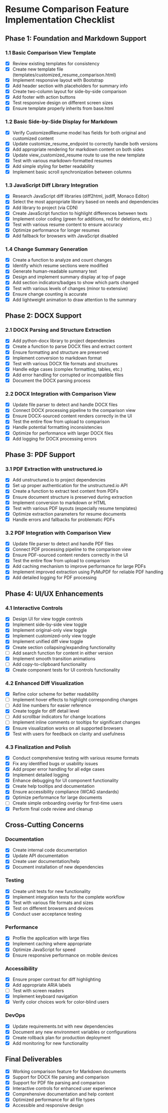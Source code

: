 # Resume Comparison Feature Implementation Checklist

## Phase 1: Foundation and Markdown Support

### 1.1 Basic Comparison View Template
- [x] Review existing templates for consistency
- [x] Create new template file (templates/customized_resume_comparison.html)
- [x] Implement responsive layout with Bootstrap
- [x] Add header section with placeholders for summary info
- [x] Create two-column layout for side-by-side comparison
- [x] Add footer with action buttons
- [x] Test responsive design on different screen sizes
- [x] Ensure template properly inherits from base.html

### 1.2 Basic Side-by-Side Display for Markdown
- [x] Verify CustomizedResume model has fields for both original and customized content
- [x] Update customize_resume_endpoint to correctly handle both versions
- [x] Add appropriate rendering for markdown content on both sides
- [x] Update view_customized_resume route to use the new template
- [x] Test with various markdown-formatted resumes
- [x] Add simple styling for better readability
- [x] Implement basic scroll synchronization between columns

### 1.3 JavaScript Diff Library Integration
- [x] Research JavaScript diff libraries (diff2html, jsdiff, Monaco Editor)
- [x] Select the most appropriate library based on needs and dependencies
- [x] Add library to project (via CDN)
- [x] Create JavaScript function to highlight differences between texts
- [x] Implement color coding (green for additions, red for deletions, etc.)
- [x] Test with various resume content to ensure accuracy
- [x] Optimize performance for longer resumes
- [x] Add fallback for browsers with JavaScript disabled

### 1.4 Change Summary Generation
- [x] Create a function to analyze and count changes
- [x] Identify which resume sections were modified
- [x] Generate human-readable summary text
- [x] Design and implement summary display at top of page
- [x] Add section indicators/badges to show which parts changed
- [x] Test with various levels of changes (minor to extensive)
- [x] Ensure change counting is accurate
- [x] Add lightweight animation to draw attention to the summary

## Phase 2: DOCX Support

### 2.1 DOCX Parsing and Structure Extraction
- [x] Add python-docx library to project dependencies
- [x] Create a function to parse DOCX files and extract content
- [x] Ensure formatting and structure are preserved
- [x] Implement conversion to markdown format
- [x] Test with various DOCX file formats and structures
- [x] Handle edge cases (complex formatting, tables, etc.)
- [x] Add error handling for corrupted or incompatible files
- [x] Document the DOCX parsing process

### 2.2 DOCX Integration with Comparison View
- [x] Update file parser to detect and handle DOCX files
- [x] Connect DOCX processing pipeline to the comparison view
- [x] Ensure DOCX-sourced content renders correctly in the UI
- [x] Test the entire flow from upload to comparison
- [x] Handle potential formatting inconsistencies
- [x] Optimize for performance with larger DOCX files
- [x] Add logging for DOCX processing errors

## Phase 3: PDF Support

### 3.1 PDF Extraction with unstructured.io
- [x] Add unstructured.io to project dependencies
- [x] Set up proper authentication for the unstructured.io API
- [x] Create a function to extract text content from PDFs
- [x] Ensure document structure is preserved during extraction
- [x] Implement conversion to markdown or HTML
- [x] Test with various PDF layouts (especially resume templates)
- [x] Optimize extraction parameters for resume documents
- [x] Handle errors and fallbacks for problematic PDFs

### 3.2 PDF Integration with Comparison View
- [x] Update file parser to detect and handle PDF files
- [x] Connect PDF processing pipeline to the comparison view
- [x] Ensure PDF-sourced content renders correctly in the UI
- [x] Test the entire flow from upload to comparison
- [x] Add caching mechanism to improve performance for large PDFs
- [x] Implement improved extraction using PyMuPDF for reliable PDF handling
- [x] Add detailed logging for PDF processing

## Phase 4: UI/UX Enhancements

### 4.1 Interactive Controls
- [x] Design UI for view toggle controls
- [x] Implement side-by-side view toggle
- [x] Implement original-only view toggle
- [x] Implement customized-only view toggle
- [x] Implement unified diff view toggle
- [x] Create section collapsing/expanding functionality
- [ ] Add search function for content in either version
- [x] Implement smooth transition animations
- [ ] Add copy-to-clipboard functionality
- [x] Create component tests for UI controls functionality

### 4.2 Enhanced Diff Visualization
- [x] Refine color scheme for better readability
- [ ] Implement hover effects to highlight corresponding changes
- [ ] Add line numbers for easier reference
- [x] Create toggle for diff detail level
- [ ] Add scrollbar indicators for change locations
- [ ] Implement inline comments or tooltips for significant changes
- [x] Ensure visualization works on all supported browsers
- [x] Test with users for feedback on clarity and usefulness

### 4.3 Finalization and Polish
- [x] Conduct comprehensive testing with various resume formats
- [x] Fix any identified bugs or usability issues
- [x] Add proper error handling for all edge cases
- [x] Implement detailed logging
- [x] Enhance debugging for UI component functionality
- [x] Create help tooltips and documentation
- [x] Ensure accessibility compliance (WCAG standards)
- [x] Optimize performance for large documents
- [ ] Create simple onboarding overlay for first-time users
- [x] Perform final code review and cleanup

## Cross-Cutting Concerns

### Documentation
- [x] Create internal code documentation
- [x] Update API documentation
- [x] Create user documentation/help
- [x] Document installation of new dependencies

### Testing
- [x] Create unit tests for new functionality
- [x] Implement integration tests for the complete workflow
- [x] Test with various file formats and sizes
- [x] Test on different browsers and devices
- [x] Conduct user acceptance testing

### Performance
- [x] Profile the application with large files
- [x] Implement caching where appropriate
- [x] Optimize JavaScript for speed
- [x] Ensure responsive performance on mobile devices

### Accessibility
- [x] Ensure proper contrast for diff highlighting
- [x] Add appropriate ARIA labels
- [ ] Test with screen readers
- [x] Implement keyboard navigation
- [x] Verify color choices work for color-blind users

### DevOps
- [x] Update requirements.txt with new dependencies
- [x] Document any new environment variables or configurations
- [x] Create rollback plan for production deployment
- [x] Add monitoring for new functionality

## Final Deliverables
- [x] Working comparison feature for Markdown documents
- [x] Support for DOCX file parsing and comparison
- [x] Support for PDF file parsing and comparison
- [x] Interactive controls for enhanced user experience
- [x] Comprehensive documentation and help content
- [x] Optimized performance for all file types
- [x] Accessible and responsive design 